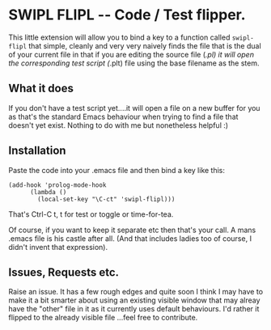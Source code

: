 # SWIPL FLIPL -- Code / Test flipper.

This little extension will allow you to bind a key to a function
called `swipl-flipl` that simple, cleanly and very very naively finds
the file that is the dual of your current file in that if you are
editing the source file (*.pl) it will open the corresponding test
script (*.plt) file using the base filename as the stem.

## What it does

If you don't have a test script yet....it will open a file on a new
buffer for you as that's the standard Emacs behaviour when trying to
find a file that doesn't yet exist. Nothing to do with me but
nonetheless helpful :)

## Installation

Paste the code into your .emacs file and then bind a key like this:

    (add-hook 'prolog-mode-hook
          (lambda ()
            (local-set-key "\C-ct" 'swipl-flipl)))

That's Ctrl-C t, t for test or toggle or time-for-tea.

Of course, if you want to keep it separate etc then that's your
call. A mans .emacs file is his castle after all. (And that includes
ladies too of course, I didn't invent that expression).

## Issues, Requests etc.

Raise an issue. It has a few rough edges and quite soon I think I may
have to make it a bit smarter about using an existing visible window
that may alreay have the "other" file in it as it currently uses
default behaviours. I'd rather it flipped to the already visible file
...feel free to contribute.
